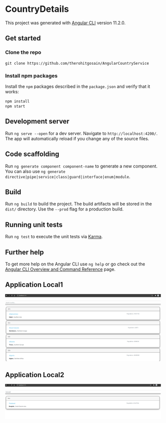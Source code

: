 # CountryDetails

This project was generated with [Angular CLI](https://github.com/angular/angular-cli) version 11.2.0.

## Get started

### Clone the repo

```shell
git clone https://github.com/therohitgosain/AngularCountryService
```

### Install npm packages

Install the `npm` packages described in the `package.json` and verify that it works:

```shell
npm install
npm start
```

## Development server

Run `ng serve --open` for a dev server. Navigate to `http://localhost:4200/`. The app will automatically reload if you change any of the source files.

## Code scaffolding

Run `ng generate component component-name` to generate a new component. You can also use `ng generate directive|pipe|service|class|guard|interface|enum|module`.

## Build

Run `ng build` to build the project. The build artifacts will be stored in the `dist/` directory. Use the `--prod` flag for a production build.

## Running unit tests

Run `ng test` to execute the unit tests via [Karma](https://karma-runner.github.io).

## Further help

To get more help on the Angular CLI use `ng help` or go check out the [Angular CLI Overview and Command Reference](https://angular.io/cli) page.

## Application Local1

![application-local](application-local.png "application-local")

## Application Local2

![application-local2](application-local2.png "application-local2")

